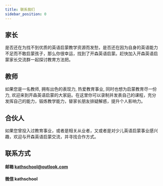 ```yaml
---
title: 联系我们
sidebar_position: 0
---
```


## 家长

是否还在为找不到优质的英语启蒙教学资源而发愁，是否还在因为自身的英语能力不足而不敢启蒙孩子，那么你很幸运，找到了开森英语启蒙。赶快加入开森英语启蒙家长交流群一起探讨教育方法把。

## 教师

如果您是一名教师, 拥有出色的表现力, 热爱教育事业, 同时也想为启蒙教育尽一份力, 欢迎来到开森英语启蒙的大家庭。在这里你可以录制并发表自己的课程，充分发挥自己的能力，锻炼教学能力，替家长朋友排疑解惑，提升个人影响力。

## 合伙人

如果您曾投入过教育事业，或者是相关从业者，又或者是对少儿英语启蒙事业感兴趣，欢迎与开森英语启蒙交流，并寻找合作方式。

## 联系方式

#### 邮箱 kathschool@outlook.com

#### 微信 kathschool

<!-- <img src="/img/wechat_qr.jpg" alt="QR Code" width="120" /> -->
